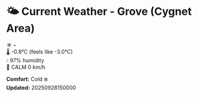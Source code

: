 # 🌤️ Current Weather - Grove (Cygnet Area)

☀️ **-**  
🌡️ -0.8°C (feels like -3.0°C)  
💧 97% humidity  
💨 CALM 0 km/h  

**Comfort:** Cold ❄️  
**Updated:** 20250928150000
